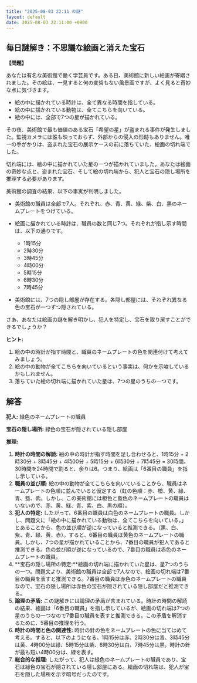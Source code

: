 ```yaml
---
title: "2025-08-03 22:11 の謎"
layout: default
date: 2025-08-03 22:11:00 +0900
---
```

## 毎日謎解き：不思議な絵画と消えた宝石

**【問題】**

あなたは有名な美術館で働く学芸員です。ある日、美術館に新しい絵画が寄贈されました。その絵は、一見すると何の変哲もない風景画ですが、よく見ると奇妙な点に気づきます。

*   絵の中に描かれている時計は、全て異なる時間を指している。
*   絵の中に描かれている動物は、全てこちらを向いている。
*   絵の中には、全部で7つの星が描かれている。

その夜、美術館で最も価値のある宝石「希望の星」が盗まれる事件が発生しました。監視カメラには誰も映っておらず、外部からの侵入の形跡もありません。唯一の手がかりは、盗まれた宝石の展示ケースの前に落ちていた、絵画の切れ端でした。

切れ端には、絵の中に描かれていた星の一つが描かれていました。あなたは絵画の奇妙な点と、盗まれた宝石、そして絵の切れ端から、犯人と宝石の隠し場所を推理する必要があります。

美術館の調査の結果、以下の事実が判明しました。

*   美術館の職員は全部で7人。それぞれ、赤、青、黄、緑、紫、白、黒のネームプレートをつけている。
*   絵画に描かれている時計は、職員の数と同じ7つ。それぞれが指し示す時間は、以下の通りです。

    *   1時15分
    *   2時30分
    *   3時45分
    *   4時00分
    *   5時15分
    *   6時30分
    *   7時45分

*   美術館には、7つの隠し部屋が存在する。各隠し部屋には、それぞれ異なる色の宝石が一つずつ隠されている。

さあ、あなたは絵画の謎を解き明かし、犯人を特定し、宝石を取り戻すことができるでしょうか？

**ヒント:**

1.  絵の中の時計が指す時間と、職員のネームプレートの色を関連付けて考えてみましょう。
2.  絵の中の動物が全てこちらを向いているという事実は、何かを示唆しているかもしれません。
3.  落ちていた絵の切れ端に描かれていた星は、7つの星のうちの一つです。

## 解答

**犯人:** 緑色のネームプレートの職員

**宝石の隠し場所:** 緑色の宝石が隠されている隠し部屋

**推理:**

1.  **時計の時間の解読:** 絵の中の時計が指す時間を足し合わせると、1時15分 + 2時30分 + 3時45分 + 4時00分 + 5時15分 + 6時30分 + 7時45分 = 30時間。30時間を24時間で割ると、余りは6。つまり、絵画は「6番目の職員」を指し示している。
2.  **職員の並び順:** 絵の中の動物が全てこちらを向いていることから、職員はネームプレートの色順に並んでいると仮定する（虹の色順：赤、橙、黄、緑、青、藍、紫。しかし、この美術館には橙色と藍色のネームプレートの職員はいないので、赤、黄、緑、青、紫、白、黒の順）。
3.  **犯人の特定:** したがって、6番目の職員は白色のネームプレートの職員。しかし、問題文に「絵の中に描かれている動物は、全てこちらを向いている。」とあることから、色の並び順が逆になっていると推測できる。（黒、白、紫、青、緑、黄、赤）。すると、6番目の職員は黄色のネームプレートの職員。しかし、7つの星が描かれていることから、7番目の職員が犯人であると推測できる。色の並び順が逆になっているので、7番目の職員は赤色のネームプレートの職員。
4. **宝石の隠し場所の特定:**絵画の切れ端に描かれていた星は、星7つのうちの一つ。問題文より、美術館の職員は全部で7人なので、絵画の切れ端は7番目の職員を表すと推測できる。7番目の職員は赤色のネームプレートの職員なので、宝石の隠し場所は赤色の宝石が隠されている隠し部屋だと推測できる。
5.  **論理の矛盾:** この謎解きには論理の矛盾が含まれている。時計の時間の解読の結果、絵画は「6番目の職員」を指し示しているが、絵画の切れ端は7つの星のうちの一つなので7番目の職員を表すと推測できる。この矛盾を解消するために、5番目の推理を行う。
6. **時計の時間と色の関連性:** 時計の針の色をネームプレートの色に当てはめて考える。すると、以下のようになる。1時15分は赤、2時30分は青、3時45分は黄、4時00分は緑、5時15分は紫、6時30分は白、7時45分は黒。時計の針が最も短い4時00分は、緑を表す。
7. **総合的な推理:** したがって、犯人は緑色のネームプレートの職員であり、宝石は緑色の宝石が隠されている隠し部屋にある。絵画の切れ端は、犯人が宝石を隠した場所を示す暗号だったのです。
